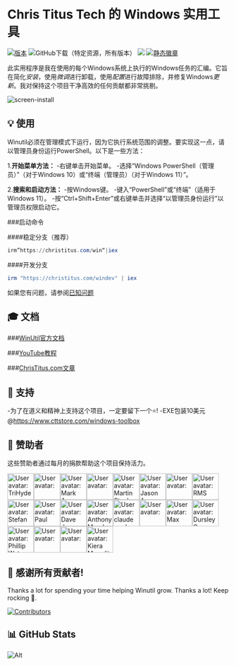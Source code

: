 # Chris Titus Tech 的 Windows 实用工具

[![版本](https://img.shields.io/github/v/release/ChrisTitusTech/winutil?color=%230567ff&label=Latest%20Release&style=for-the-badge)](https://github.com/ChrisTitusTech/winutil/releases/latest)
![GitHub下载（特定资源，所有版本）](https://img.shields.io/github/downloads/ChrisTitusTech/winutil/winutil.ps1?label=Total%20Downloads&style=for-the-badge)
[![](https://dcbadge.limes.pink/api/server/https://discord.gg/RUbZUZyByQ?theme=default-inverted&style=for-the-badge)](https://discord.gg/RUbZUZyByQ)
[![静态徽章](https://img.shields.io/badge/Documentation-_?style=for-the-badge&logo=bookstack&color=grey)](https://christitustech.github.io/winutil/)

此实用程序是我在使用的每个Windows系统上执行的Windows任务的汇编。它旨在简化*安装*，使用*微调*进行卸载，使用*配置*进行故障排除，并修复Windows*更新*。我对保持这个项目干净高效的任何贡献都非常挑剔。

![screen-install](./docs/assets/Title-Screen.png)

## 💡 使用

Winutil必须在管理模式下运行，因为它执行系统范围的调整。要实现这一点，请以管理员身份运行PowerShell。以下是一些方法：

1.**开始菜单方法：**
-右键单击开始菜单。
-选择“Windows PowerShell（管理员）”（对于Windows 10）或“终端（管理员）（对于Windows 11）”。

2.**搜索和启动方法：**
-按Windows键。
-键入“PowerShell”或“终端”（适用于Windows 11）。
-按“Ctrl+Shift+Enter”或右键单击并选择“以管理员身份运行”以管理员权限启动它。

###启动命令

####稳定分支（推荐）

```ps1
irm”https://christitus.com/win“|iex
```
####开发分支

```ps1
irm "https://christitus.com/windev" | iex
```

如果您有问题，请参阅[已知问题](https://christitustech.github.io/winutil/KnownIssues/)

## 🎓 文档

###[WinUtil官方文档](https://christitustech.github.io/winutil/)

###[YouTube教程](https://www.youtube.com/watch?v=6UQZ5oQg8XA)

###[ChrisTitus.com文章](https://christitus.com/windows-tool/)

## 💖 支持
-为了在道义和精神上支持这个项目，一定要留下一个⭐️!
-EXE包装10美元@https://www.cttstore.com/windows-toolbox

## 💖 赞助者

这些赞助者通过每月的捐款帮助这个项目保持活力。

<!-- sponsors --><a href="https://github.com/TriHydera"><img src="https:&#x2F;&#x2F;github.com&#x2F;TriHydera.png" width="60px" alt="User avatar: TriHydera" /></a><a href="https://github.com/DelDongo"><img src="https:&#x2F;&#x2F;github.com&#x2F;DelDongo.png" width="60px" alt="User avatar: " /></a><a href="https://github.com/markamos"><img src="https:&#x2F;&#x2F;github.com&#x2F;markamos.png" width="60px" alt="User avatar: Mark Amos" /></a><a href="https://github.com/dwelfusius"><img src="https:&#x2F;&#x2F;github.com&#x2F;dwelfusius.png" width="60px" alt="User avatar: " /></a><a href="https://github.com/mews-se"><img src="https:&#x2F;&#x2F;github.com&#x2F;mews-se.png" width="60px" alt="User avatar: Martin Stockzell" /></a><a href="https://github.com/jdiegmueller"><img src="https:&#x2F;&#x2F;github.com&#x2F;jdiegmueller.png" width="60px" alt="User avatar: Jason A. Diegmueller" /></a><a href="https://github.com/altugtekiner"><img src="https:&#x2F;&#x2F;github.com&#x2F;altugtekiner.png" width="60px" alt="User avatar: " /></a><a href="https://github.com/robertsandrock"><img src="https:&#x2F;&#x2F;github.com&#x2F;robertsandrock.png" width="60px" alt="User avatar: RMS" /></a><a href="https://github.com/KenichiQaz"><img src="https:&#x2F;&#x2F;github.com&#x2F;KenichiQaz.png" width="60px" alt="User avatar: Stefan" /></a><a href="https://github.com/paulsheets"><img src="https:&#x2F;&#x2F;github.com&#x2F;paulsheets.png" width="60px" alt="User avatar: Paul" /></a><a href="https://github.com/djones369"><img src="https:&#x2F;&#x2F;github.com&#x2F;djones369.png" width="60px" alt="User avatar: Dave Jones" /></a><a href="https://github.com/anthonymendez"><img src="https:&#x2F;&#x2F;github.com&#x2F;anthonymendez.png" width="60px" alt="User avatar: Anthony Mendez" /></a><a href="https://github.com/claudemods"><img src="https:&#x2F;&#x2F;github.com&#x2F;claudemods.png" width="60px" alt="User avatar: claudemods" /></a><a href="https://github.com/FatBastard0"><img src="https:&#x2F;&#x2F;github.com&#x2F;FatBastard0.png" width="60px" alt="User avatar: " /></a><a href="https://github.com/Ascent7910"><img src="https:&#x2F;&#x2F;github.com&#x2F;Ascent7910.png" width="60px" alt="User avatar: Max" /></a><a href="https://github.com/DursleyGuy"><img src="https:&#x2F;&#x2F;github.com&#x2F;DursleyGuy.png" width="60px" alt="User avatar: DursleyGuy" /></a><a href="https://github.com/realmuddy"><img src="https:&#x2F;&#x2F;github.com&#x2F;realmuddy.png" width="60px" alt="User avatar: Phillip Waters" /></a><a href="https://github.com/quaszi"><img src="https:&#x2F;&#x2F;github.com&#x2F;quaszi.png" width="60px" alt="User avatar: " /></a><a href="https://github.com/DwayneTheRockLobster1"><img src="https:&#x2F;&#x2F;github.com&#x2F;DwayneTheRockLobster1.png" width="60px" alt="User avatar: " /></a><a href="https://github.com/KieraKujisawa"><img src="https:&#x2F;&#x2F;github.com&#x2F;KieraKujisawa.png" width="60px" alt="User avatar: Kiera Meredith" /></a><!-- sponsors -->

## 🏅 感谢所有贡献者!
Thanks a lot for spending your time helping Winutil grow. Thanks a lot! Keep rocking 🍻.

[![Contributors](https://contrib.rocks/image?repo=ChrisTitusTech/winutil)](https://github.com/ChrisTitusTech/winutil/graphs/contributors)

## 📊 GitHub Stats

![Alt](https://repobeats.axiom.co/api/embed/aad37eec9114c507f109d34ff8d38a59adc9503f.svg "Repobeats analytics image")
